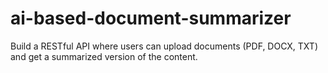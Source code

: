 # ai-based-document-summarizer
Build a RESTful API where users can upload documents (PDF, DOCX, TXT) and get a summarized version of the content.

